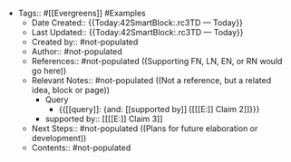 - Tags:: #[[Evergreens]] #Examples
    - Date Created:: {{Today:42SmartBlock:.rc3TD — Today}}
    - Last Updated:: {{Today:42SmartBlock:.rc3TD — Today}}
    - Created by:: #not-populated
    - Author:: #not-populated
    - References:: #not-populated ((Supporting FN, LN, EN, or RN would go here))
    - Relevant Notes:: #not-populated ((Not a reference, but a related idea, block or page))
        - Query
            - {{[[query]]: {and: [[supported by]] [[[[E:]] Claim 2]]}}}
        - supported by:: [[[[E:]] Claim 3]]
    - Next Steps:: #not-populated ((Plans for future elaboration or development))
    - Contents:: #not-populated
